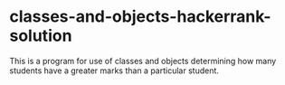 # classes-and-objects-hackerrank-solution
This is a program for use of classes and objects determining how many students have a greater marks than a particular student.
